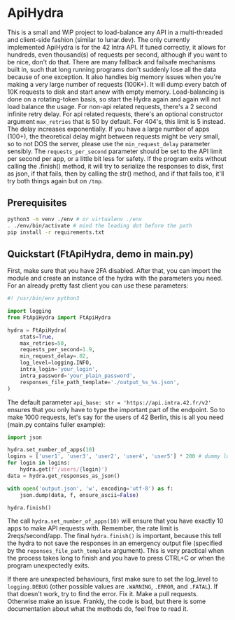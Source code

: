 # ApiHydra
This is a small and WiP project to load-balance any API in a multi-threaded and
client-side fashion (similar to lunar.dev). The only currently implemented
ApiHydra is for the 42 Intra API. If tuned correctly, it allows for hundreds,
even thousand(s) of requests per second, although if you want to be
nice, don't do that. There are many fallback and failsafe mechanisms
built in, such that long running programs don't suddenly lose all the
data because of one exception. It also handles big memory issues when
you're making a very large number of requests (100K+). It will dump
every batch of 10K requests to disk and start anew with empty memory.
Load-balancing is done on a rotating-token basis, so start the Hydra
again and again will not load balance the usage. For non-api related
requests, there's a 2 second infinite retry delay. For api related
requests, there's an optional constructor argument `max_retries` that
is 50 by default. For 404's, this limit is 5 instead. The delay
increases exponentially. If you have a large number of apps (100+),
the theoretical delay might between requests might be very small, so
to not DOS the server, please use the `min_request_delay` parameter
sensibly. The `requests_per_second` parameter should be set to the API
limit per second per app, or a little bit less for safety.
If the program exits without calling the .finish() method, it will try
to serialize the responses to disk, first as json, if that fails, then by
calling the str() method, and if that fails too, it'll try both things again
but on `/tmp`.

## Prerequisites
```sh
python3 -m venv ./env # or virtualenv ./env
. ./env/bin/activate # mind the leading dot before the path
pip install -r requirements.txt
```

## Quickstart (FtApiHydra, demo in main.py)
First, make sure that you have 2FA disabled. After that, you can
import the module and create an instance of the hydra with the parameters you need.
For an already pretty fast client you can use these parameters:
```python
#! /usr/bin/env python3

import logging
from FtApiHydra import FtApiHydra

hydra = FtApiHydra(
    stats=True,
    max_retries=50,
    requests_per_second=1.9,
    min_request_delay=.02,
    log_level=logging.INFO,
    intra_login='your_login',
    intra_password='your_plain_password',
    responses_file_path_template='./output_%s_%s.json',
)
```

The default parameter `api_base: str = 'https://api.intra.42.fr/v2'`
ensures that you only have to type the important part of the endpoint.
So to make 1000 requests, let's say for the users of 42 Berlin, this is all you need
(main.py contains fuller example):
```python
import json

hydra.set_number_of_apps(10)
logins = ['user1', 'user3', 'user2', 'user4', 'user5'] * 200 # dummy logins
for login in logins:
    hydra.get(f'/users/{login}')
data = hydra.get_responses_as_json()

with open('output.json', 'w', encoding='utf-8') as f:
    json.dump(data, f, ensure_ascii=False)

hydra.finish()
```
The call `hydra.set_number_of_apps(10)` will ensure that you have exactly 10
apps to make API requests with. Remember, the rate limit is 2reqs/second/app.
The final `hydra.finish()` is important, because this tell the hydra to not
save the responses in an emergency output file (specified by the `reponses_file_path_template` argument).
This is very practical when the process takes long to finish and you have to press CTRL+C
or when the program unexpectedly exits.

If there are unexpected behaviours, first make sure to set the log_level to
`logging.DEBUG` (other possible values are `.WARNING`, `.ERROR`, and `.FATAL`).
If that doesn't work, try to find the error. Fix it. Make a pull requests.
Otherwise make an issue. Frankly, the code is bad, but there is some
documentation about what the methods do, feel free to read it.
